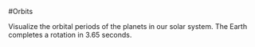 #Orbits

Visualize the orbital periods of the planets in our solar system. The Earth completes a rotation in 3.65 seconds.
